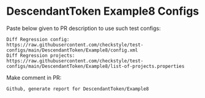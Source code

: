 # DescendantToken Example8 Configs
Paste below given to PR description to use such test configs:
```
Diff Regression config: https://raw.githubusercontent.com/checkstyle/test-configs/main/DescendantToken/Example8/config.xml
Diff Regression projects: https://raw.githubusercontent.com/checkstyle/test-configs/main/DescendantToken/Example8/list-of-projects.properties
```
Make comment in PR:
```
Github, generate report for DescendantToken/Example8
```
